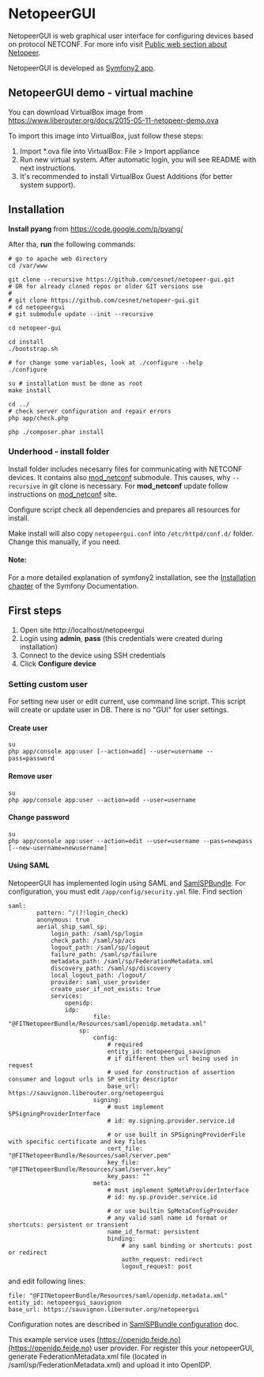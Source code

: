 NetopeerGUI
========================

NetopeerGUI is web graphical user interface for configuring devices based on protocol NETCONF. For more info visit [Public web section about Netopeer](https://www.liberouter.org/technologies/netconf/).

NetopeerGUI is developed as [Symfony2 app](http://symfony.com).

## NetopeerGUI demo - virtual machine

You can download VirtualBox image from https://www.liberouter.org/docs/2015-05-11-netopeer-demo.ova

To import this image into VirtualBox, just follow these steps:
1. Import *.ova file into VirtualBox: File > Import appliance
2. Run new virtual system. After automatic login, you will see README with next instructions.
3. It's recommended to install VirtualBox Guest Additions (for better system support).

## Installation
**Install pyang** from https://code.google.com/p/pyang/

After tha, **run** the following commands:

	# go to apache web directory
	cd /var/www
	
    git clone --recursive https://github.com/cesnet/netopeer-gui.git
    # OR for already cloned repos or older GIT versions use
    #
    # git clone https://github.com/cesnet/netopeer-gui.git
    # cd netopeergui
    # git submodule update --init --recursive 
    
    cd netopeer-gui
    
    cd install
    ./bootstrap.sh
    
    # for change some variables, look at ./configure --help
    ./configure
    
    su # installation must be done as root
    make install
    
    cd ../
    # check server configuration and repair errors
    php app/check.php
    
    php ./composer.phar install

### Underhood - install folder
Install folder includes necesarry files for communicating with NETCONF devices. It contains also [mod_netconf](https://github.com/CESNET/mod_netconf) submodule. This causes, why `--recursive` in git clone is necessary. For **mod_netconf** update follow instructions on [mod_netconf](https://github.com/CESNET/mod_netconf) site.

Configure script check all dependencies and prepares all resources for install. 

Make install will also copy `netopeergui.conf` into `/etc/httpd/conf.d/` folder. Change this manually, if you need.

#### Note:
For a more detailed explanation of symfony2 installation, see the [Installation chapter](http://symfony.com/doc/current/book/installation.html) of the Symfony Documentation.

## First steps
1. Open site http://localhost/netopeergui
2. Login using **admin**, **pass** (this credentials were created during installation)
3. Connect to the device using SSH credentials
4. Click **Configure device**

### Setting custom user
For setting new user or edit current, use command line script. This script will create or update user in DB. There is no "GUI" for user settings.

#### Create user
	su
	php app/console app:user [--action=add] --user=username --pass=password

#### Remove user
	su
	php app/console app:user --action=add --user=username
	
#### Change password
	su
	php app/console app:user --action=edit --user=username --pass=newpass [--new-username=newusername]
	
#### Using SAML
NetopeerGUI has implemented login using SAML and [SamlSPBundle](https://github.com/aerialship/SamlSPBundle/). For configuration, you must edit `/app/config/security.yml` file. Find section 

	saml:
            pattern: ^/(?!login_check)
            anonymous: true
            aerial_ship_saml_sp:
                login_path: /saml/sp/login
                check_path: /saml/sp/acs
                logout_path: /saml/sp/logout
                failure_path: /saml/sp/failure
                metadata_path: /saml/sp/FederationMetadata.xml
                discovery_path: /saml/sp/discovery
                local_logout_path: /logout/
                provider: saml_user_provider
                create_user_if_not_exists: true
                services:
                    openidp:
                    idp:
                            file: "@FITNetopeerBundle/Resources/saml/openidp.metadata.xml"
                        sp:
                            config:
                                # required
                                entity_id: netopeergui_sauvignon
                                # if different then url being used in request
                                # used for construction of assertion consumer and logout urls in SP entity descriptor
                                base_url: https://sauvignon.liberouter.org/netopeergui
                            signing:
                                # must implement SPSigningProviderInterface
                                # id: my.signing.provider.service.id

                                # or use built in SPSigningProviderFile with specific certificate and key files
                                cert_file: "@FITNetopeerBundle/Resources/saml/server.pem"
                                key_file: "@FITNetopeerBundle/Resources/saml/server.key"
                                key_pass: ""
                            meta:
                                # must implement SpMetaProviderInterface
                                # id: my.sp.provider.service.id

                                # or use builtin SpMetaConfigProvider
                                # any valid saml name id format or shortcuts: persistent or transient
                                name_id_format: persistent
                                binding:
                                    # any saml binding or shortcuts: post or redirect
                                    authn_request: redirect
                                    logout_request: post
                                    
and edit following lines:

	file: "@FITNetopeerBundle/Resources/saml/openidp.metadata.xml"
	entity_id: netopeergui_sauvignon
	base_url: https://sauvignon.liberouter.org/netopeergui
	
Configuration notes are described in [SamlSPBundle configuration](https://github.com/aerialship/SamlSPBundle/blob/master/src/AerialShip/SamlSPBundle/Resources/doc/configuration.md) doc.

This example service uses [https://openidp.feide.no](https://openidp.feide.no) user provider. For register this your netopeerGUI, generate FederationMetadata.xml file (located in /saml/sp/FederationMetadata.xml) and upload it into OpenIDP.